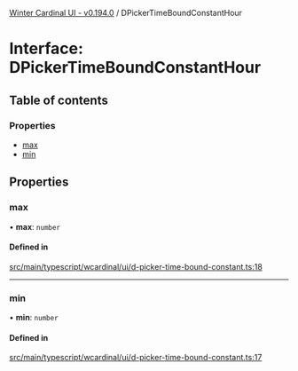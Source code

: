 [Winter Cardinal UI - v0.194.0](../index.md) / DPickerTimeBoundConstantHour

# Interface: DPickerTimeBoundConstantHour

## Table of contents

### Properties

- [max](DPickerTimeBoundConstantHour.md#max)
- [min](DPickerTimeBoundConstantHour.md#min)

## Properties

### max

• **max**: `number`

#### Defined in

[src/main/typescript/wcardinal/ui/d-picker-time-bound-constant.ts:18](https://github.com/winter-cardinal/winter-cardinal-ui/blob/v0.194.0/src/main/typescript/wcardinal/ui/d-picker-time-bound-constant.ts#L18)

___

### min

• **min**: `number`

#### Defined in

[src/main/typescript/wcardinal/ui/d-picker-time-bound-constant.ts:17](https://github.com/winter-cardinal/winter-cardinal-ui/blob/v0.194.0/src/main/typescript/wcardinal/ui/d-picker-time-bound-constant.ts#L17)
